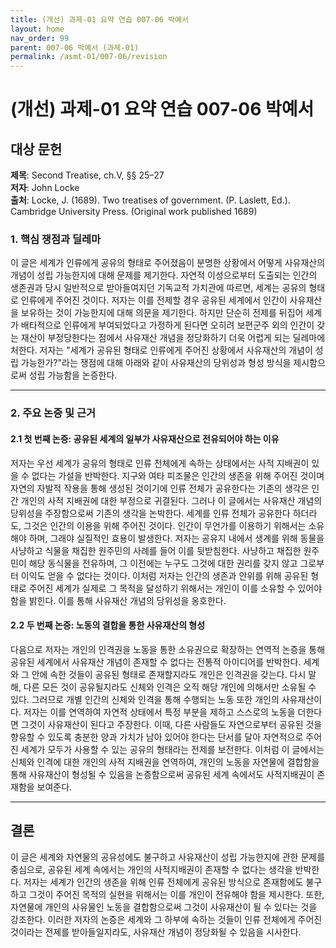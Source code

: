 ```yaml
---
title: (개선) 과제-01 요약 연습 007-06 박예서
layout: home
nav_order: 99
parent: 007-06 박예서 (과제-01)
permalink: /asmt-01/007-06/revision
---
```


# (개선) 과제-01 요약 연습 007-06 박예서 


## 대상 문헌
**제목**: Second Treatise, ch.V, §§ 25–27  
**저자**: John Locke  
**출처**: Locke, J. (1689). Two treatises of government. (P. Laslett, Ed.). Cambridge University Press. (Original work published 1689) 

### 1. 핵심 쟁점과 딜레마  
이 글은 세계가 인류에게 공유의 형태로 주어졌음이 분명한 상황에서 어떻게 사유재산의 개념이 성립 가능한지에 대해 문제를 제기한다. 자연적 이성으로부터 도출되는 인간의 생존권과 당시 일반적으로 받아들여지던 기독교적 가치관에 따르면, 세계는 공유의 형태로 인류에게 주어진 것이다. 저자는 이를 전제할 경우 공유된 세계에서 인간이 사유재산을 보유하는 것이 가능한지에 대해 의문을 제기한다. 하지만 단순히 전제를 뒤집어 세계가 배타적으로 인류에게 부여되었다고 가정하게 된다면 오히려 보편군주 외의 인간이 갖는 재산이 부정당한다는 점에서 사유재산 개념을 정당화하기 더욱 어렵게 되는 딜레마에 처한다. 저자는 "세계가 공유된 형태로 인류에게 주어진 상황에서 사유재산의 개념이 성립 가능한가?"라는 쟁점에 대해 아래와 같이 사유재산의 당위성과 형성 방식을 제시함으로써 성립 가능함을 논증한다.

---

### 2. 주요 논증 및 근거  

#### 2.1 첫 번째 논증: 공유된 세계의 일부가 사유재산으로 전유되어야 하는 이유  
저자는 우선 세계가 공유의 형태로 인류 전체에게 속하는 상태에서는 사적 지배권이 있을 수 없다는 가설을 반박한다. 지구와 여타 피조물은 인간의 생존을 위해 주어진 것이며 자연의 자발적 작용을 통해 생성된 것이기에 인류 전체가 공유한다는 기존의 생각은 인간 개인의 사적 지배권에 대한 부정으로 귀결된다. 그러나 이 글에서는 사유재산 개념의 당위성을 주장함으로써 기존의 생각을 논박한다. 세계를 인류 전체가 공유한다 하더라도, 그것은 인간의 이용을 위해 주어진 것이다. 인간이 무언가를 이용하기 위해서는 소유해야 하며, 그래야 실질적인 효용이 발생한다. 저자는 공유지 내에서 생계를 위해 동물을 사냥하고 식물을 채집한 원주민의 사례를 들어 이를 뒷받침한다. 사냥하고 채집한 원주민이 해당 동식물을 전유하며, 그 이전에는 누구도 그것에 대한 권리를 갖지 않고 그로부터 이익도 얻을 수 없다는 것이다. 이처럼 저자는 인간의 생존과 안위를 위해 공유된 형태로 주어진 세계가 실제로 그 목적을 달성하기 위해서는 개인이 이를 소유할 수 있어야 함을 밝힌다. 이를 통해 사유재산 개념의 당위성을 옹호한다.

#### 2.2 두 번째 논증: 노동의 결합을 통한 사유재산의 형성  
다음으로 저자는 개인의 인격권을 노동을 통한 소유권으로 확장하는 연역적 논증을 통해 공유된 세계에서 사유재산 개념이 존재할 수 없다는 전통적 아이디어를 반박한다. 세계와 그 안에 속한 것들이 공유된 형태로 존재할지라도 개인은 인격권을 갖는다. 다시 말해, 다른 모든 것이 공유될지라도 신체와 인격은 오직 해당 개인에 의해서만 소유될 수 있다. 그러므로 개별 인간의 신체와 인격을 통해 수행되는 노동 또한 개인의 사유재산이다. 저자는 이를 연역하여 자연적 상태에서 특정 부분을 제하고 스스로의 노동을 더한다면 그것이 사유재산이 된다고 주장한다. 이때, 다른 사람들도 자연으로부터 공유된 것을 향유할 수 있도록 충분한 양과 가치가 남아 있어야 한다는 단서를 달아 자연적으로 주어진 세계가 모두가 사용할 수 있는 공유의 형태라는 전제를 보전한다. 이처럼 이 글에서는 신체와 인격에 대한 개인의 사적 지배권을 연역하여, 개인의 노동을 자연물에 결합함을 통해 사유재산이 형성될 수 있음을 논증함으로써 공유된 세계 속에서도 사적지배권이 존재함을 보여준다.

---

## 결론  
이 글은 세계와 자연물의 공유성에도 불구하고 사유재산이 성립 가능한지에 관한 문제를 중심으로, 공유된 세계 속에서는 개인의 사적지배권이 존재할 수 없다는 생각을 반박한다. 저자는 세계가 인간의 생존을 위해 인류 전체에게 공유된 방식으로 존재함에도 불구하고 그것이 주어진 목적의 실현을 위해서는 이를 개인이 전유해야 함을 제시한다. 또한, 자연물에 개인의 사유물인 노동을 결합함으로써 그것이 사유재산이 될 수 있다는 것을 강조한다. 이러한 저자의 논증은 세계와 그 하부에 속하는 것들이 인류 전체에게 주어진 것이라는 전제를 받아들일지라도, 사유재산 개념이 정당화될 수 있음을 시사한다.
